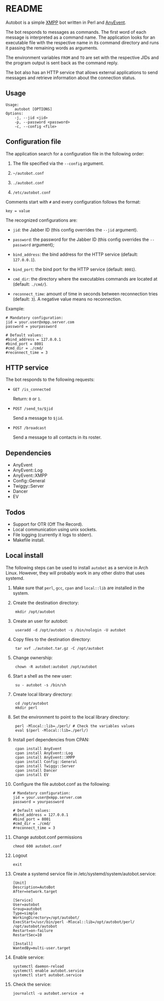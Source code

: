 README
===

Autobot is a simple [XMPP](http://xmpp.org/) bot written in Perl and [AnyEvent](http://software.schmorp.de/pkg/AnyEvent.html).

The bot responds to messages as commands. The first word of each message is interpreted as a command name. The application looks for an executable file with the respective name in its command directory and runs it passing the remaining words as arguments.

The environment variables `FROM` and `TO` are set with the respective JIDs and the program output is sent back as the command reply.

The bot also has an HTTP service that allows external applications to send messages and retrieve information about the connection status.

Usage
---

    Usage:
        autobot [OPTIONS]
    Options:
        -j, --jid <jid>
        -p, --password <password>
        -c, --config <file>

Configuration file
---

The application search for a configuration file in the following order:

1. The file specified via the `--config` argument.

2. `~/autobot.conf`

3. `./autobot.conf`

4. `/etc/autobot.conf`

Comments start with `#` and every configuration follows the format:

    key = value

The recognized configurations are:

- `jid`: the Jabber ID (this config overrides the `--jid` argument).

- `password`: the password for the Jabber ID (this config overrides the `--password` argument);

- `bind_address`: the bind address for the HTTP service (default: `127.0.0.1`).

- `bind_port`: the bind port for the HTTP service (default: `8001`).

- `cmd_dir`: the directory where the executables commands are located at (default: `./cmd/`).

- `reconnect_time`: amount of time in seconds between reconnection tries (default: `3`). A negative value means no reconnection.

Example:

    # Mandatory configuration:
    jid = your.user@xmpp.server.com
    password = yourpassword

    # Default values:
    #bind_address = 127.0.0.1
    #bind_port = 8001
    #cmd_dir = ./cmd/
    #reconnect_time = 3

HTTP service
---

The bot responds to the following requests:

- `GET /is_connected`

    Return: `0` or `1`.

- `POST /send_to/$jid`

    Send a message to `$jid`.

- `POST /broadcast`

    Send a message to all contacts in its roster.

Dependencies
---

- AnyEvent
- AnyEvent::Log
- AnyEvent::XMPP
- Config::General
- Twiggy::Server
- Dancer
- EV

Todos
---

- Support for OTR (Off The Record).
- Local communication using unix sockets.
- File logging (currently it logs to stderr).
- Makefile install.

Local install
---

The following steps can be used to install `autobot` as a service in Arch Linux. However, they will probably work in any other distro that uses systemd.

1. Make sure that `perl`, `gcc`, `cpan` and `local::lib` are installed in the system.

2. Create the destination directory:

        mkdir /opt/autobot

3. Create an user for autobot:

        useradd -d /opt/autobot -s /bin/nologin -U autobot

4. Copy files to the destination directory:

        tar xvf ./autobot.tar.gz -C /opt/autobot

5. Change ownership:

        chown -R autobot:autobot /opt/autobot

6. Start a shell as the new user:

        su - autobot -s /bin/sh

7. Create local library directory:

        cd /opt/autobot
        mkdir perl

8. Set the environment to point to the local library directory:

        perl -Mlocal::lib=./perl/ # Check the variables values
        eval $(perl -Mlocal::lib=./perl/)

9. Install perl dependencies from CPAN:

        cpan install AnyEvent
        cpan install AnyEvent::Log
        cpan install AnyEvent::XMPP
        cpan install Config::General
        cpan install Twiggy::Server
        cpan install Dancer
        cpan install EV

10. Configure the file autobot.conf as the following:

        # Mandatory configuration:
        jid = your.user@xmpp.server.com
        password = yourpassword

        # Default values:
        #bind_address = 127.0.0.1
        #bind_port = 8001
        #cmd_dir = ./cmd/
        #reconnect_time = 3

11. Change autobot.conf permissions

        chmod 600 autobot.conf

12. Logout

        exit

13. Create a systemd service file in /etc/systemd/system/autobot.service:

        [Unit]
        Description=AutoBot
        After=network.target

        [Service]
        User=autobot
        Group=autobot
        Type=simple
        WorkingDirectory=/opt/autobot/
        ExecStart=/usr/bin/perl -Mlocal::lib=/opt/autobot/perl/ /opt/autobot/autobot
        Restart=on-failure
        RestartSec=10

        [Install]
        WantedBy=multi-user.target

14. Enable service:

        systemctl daemon-reload
        systemctl enable autobot.service
        systemctl start autobot.service

15. Check the service:

        journalctl -u autobot.service -e

